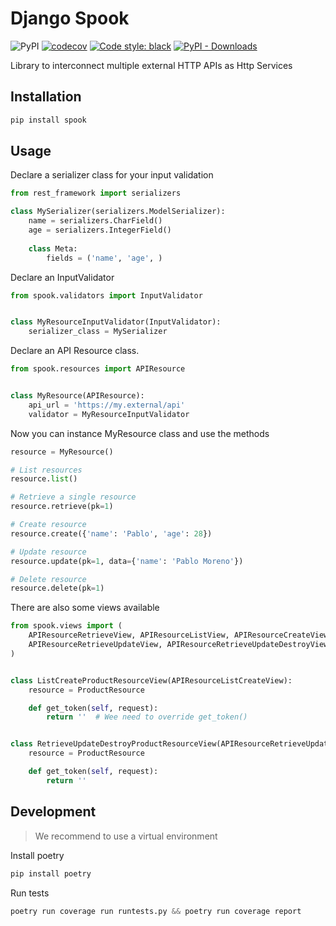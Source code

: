 # Django Spook

![PyPI](https://img.shields.io/pypi/v/spook?style=flat-square)
[![codecov](https://codecov.io/gh/pablo-moreno/spook/branch/master/graph/badge.svg?token=6ZAHAHZG7Z)](https://codecov.io/gh/pablo-moreno/spook/)
[![Code style: black](https://img.shields.io/badge/code%20style-black-000000.svg)](https://github.com/psf/black)
[![PyPI - Downloads](https://img.shields.io/pypi/dm/spook)](https://pypistats.org/packages/spook)

Library to interconnect multiple external HTTP APIs as Http Services

## Installation

```bash
pip install spook
```

## Usage

Declare a serializer class for your input validation

```python
from rest_framework import serializers

class MySerializer(serializers.ModelSerializer):
    name = serializers.CharField()
    age = serializers.IntegerField()
    
    class Meta:
        fields = ('name', 'age', )
```

Declare an InputValidator

```python
from spook.validators import InputValidator


class MyResourceInputValidator(InputValidator):
    serializer_class = MySerializer
```


Declare an API Resource class.

```python
from spook.resources import APIResource


class MyResource(APIResource):
    api_url = 'https://my.external/api'
    validator = MyResourceInputValidator
```

Now you can instance MyResource class and use the methods

```python
resource = MyResource()

# List resources
resource.list()

# Retrieve a single resource
resource.retrieve(pk=1)

# Create resource
resource.create({'name': 'Pablo', 'age': 28})

# Update resource
resource.update(pk=1, data={'name': 'Pablo Moreno'})

# Delete resource
resource.delete(pk=1)
```

There are also some views available

```python
from spook.views import (
    APIResourceRetrieveView, APIResourceListView, APIResourceCreateView, APIResourcePutView,
    APIResourceRetrieveUpdateView, APIResourceRetrieveUpdateDestroyView, APIResourceListCreateView,
)


class ListCreateProductResourceView(APIResourceListCreateView):
    resource = ProductResource

    def get_token(self, request):
        return ''  # Wee need to override get_token()


class RetrieveUpdateDestroyProductResourceView(APIResourceRetrieveUpdateDestroyView):
    resource = ProductResource

    def get_token(self, request):
        return ''
```

## Development

> We recommend to use a virtual environment

Install poetry

```python
pip install poetry
```

Run tests

```python
poetry run coverage run runtests.py && poetry run coverage report
```
